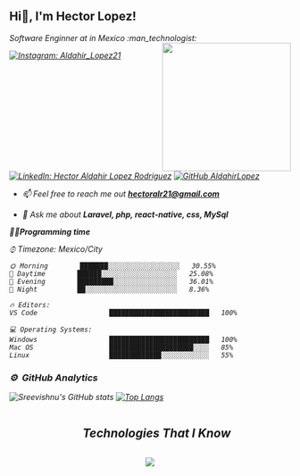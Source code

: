 <h2> Hi👋, I'm Hector Lopez!</h2>

<p><em>Software Enginner at <a>in Mexico :man_technologist:</a>
<img align='right' src="https://media.giphy.com/media/M9gbBd9nbDrOTu1Mqx/giphy.gif" width="230">

[![Instagram: Aldahir_Lopez21](https://img.shields.io/badge/Instagram-aldahir__lopez21-blue?style=social&logo=instagram)](https://www.instagram.com/aldahir_lopez21)
[![LinkedIn: Hector Aldahir Lopez Rodriguez](https://img.shields.io/badge/LinkedIn-Hector%20Aldahir%20Lopez%20Rodriguez-blue?style=social&logo=linkedin)](https://www.linkedin.com/in/hector-aldahir-lopez-rodriguez-528022227)
[![GitHub AldahirLopez](https://img.shields.io/github/followers/AldahirLopez?label=follow&style=social)](https://github.com/AldahirLopez)
<!--Intro start-->

- 📫 Feel free to reach me out **hectoralr21@gmail.com**

- 💬 Ask me about **Laravel, php, react-native, css, MySql**

<!--Intro end-->

<!--START_SECTION:waka-->
🙋‍♂️**Programming time** 

⌚︎ Timezone: Mexico/City
```text
🌞 Morning        ███████░░░░░░░░░░░░░░░░░░   30.55% 
🌆 Daytime        ██████░░░░░░░░░░░░░░░░░░░   25.08% 
🌃 Evening        █████████░░░░░░░░░░░░░░░░   36.01% 
🌙 Night          ██░░░░░░░░░░░░░░░░░░░░░░░   8.36%

```

```text
🔥 Editors: 
VS Code                  █████████████████████████   100% 

💻 Operating Systems: 
Windows                  █████████████████████████   100%
Mac OS                   █████████████████████░░░░   85%
Linux                    █████████████░░░░░░░░░░░░   55%

```
### ⚙️ &nbsp;GitHub Analytics
![Sreevishnu's GitHub stats](https://github-readme-stats.vercel.app/api?username=AldahirLopez&hide=issues&show_icons=true&theme=tokyonight)
[![Top Langs](https://github-readme-stats.vercel.app/api/top-langs/?username=AldahirLopez&layout=compact&theme=tokyonight)](https://github.com/AldahirLopez/github-readme-stats)

<!--h1 without bottom border-->
<div id="user-content-toc">
  <ul align="center">
    <summary><h2 style="display: inline-block">Technologies That I Know</h2></summary>
  </ul>
</div>
<!--tech stack icons-->
<p align="center">
  <a href="https://skillicons.dev">
    <img src="https://skillicons.dev/icons?i=git,bootstrap,css,firebase,github,html,java,python,php,laravel,js,mysql,nodejs,postman,react,vscode&perline=14" />
  </a>
</p>



<!--END_SECTION:waka-->
